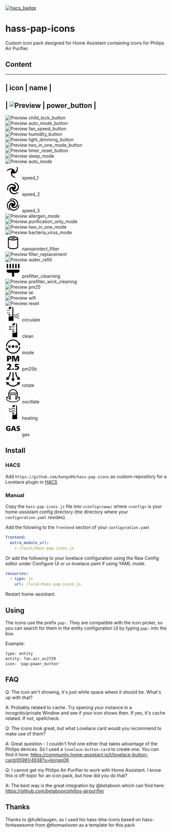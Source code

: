 [![hacs_badge](https://img.shields.io/badge/HACS-Custom-orange.svg)](https://github.com/custom-components/hacs)

# hass-pap-icons

Custom icon pack designed for Home Assistant containing icons for Philips Air Purifier.

## Content

---------------------------------------------------------
| icon                             | name               |
---------------------------------------------------------
| ![Preview](./svg/power_button.svg) | power_button |
---------------------------------------------------------

![Preview](./svg/child_lock_button.svg) child_lock_button<br />
![Preview](./svg/auto_mode_button.svg) auto_mode_button<br />
![Preview](./svg/fan_speed_button.svg) fan_speed_button<br />
![Preview](./svg/humidity_button.svg) humidity_button<br />
![Preview](./svg/light_dimming_button.svg) light_dimming_button<br />
![Preview](./svg/two_in_one_mode_button.svg) two_in_one_mode_button<br />
![Preview](./svg/timer_reset_button.svg) timer_reset_button<br />
![Preview](./svg/sleep_mode.svg) sleep_mode<br />
![Preview](./svg/auto_mode.svg) auto_mode<br />
![Preview](./svg/speed_1.svg) speed_1<br />
![Preview](./svg/speed_2.svg) speed_2<br />
![Preview](./svg/speed_3.svg) speed_3<br />
![Preview](./svg/allergen_mode.svg) allergen_mode<br />
![Preview](./svg/purification_only_mode.svg) purification_only_mode<br />
![Preview](./svg/two_in_one_mode.svg) two_in_one_mode<br />
![Preview](./svg/bacteria_virus_mode.svg) bacteria_virus_mode<br />
![Preview](./svg/nanoprotect_filter.svg) nanoprotect_filter<br />
![Preview](./svg/filter_replacement.svg) filter_replacement<br />
![Preview](./svg/water_refill.svg) water_refill<br />
![Preview](./svg/prefilter_cleaning.svg) prefilter_clearning<br />
![Preview](./svg/prefilter_wick_cleaning.svg) prefilter_wick_cleaning<br />
![Preview](./svg/pm25.svg) pm25<br />
![Preview](./svg/iai.svg) iai<br />
![Preview](./svg/wifi.svg) wifi<br />
![Preview](./svg/reset.svg) reset<br />
![Preview](./svg/circulate.svg) circulate<br />
![Preview](./svg/clean.svg) clean<br />
![Preview](./svg/mode.svg) mode<br />
![Preview](./svg/pm25b.svg) pm25b<br />
![Preview](./svg/rotate.svg) rotate<br />
![Preview](./svg/oscillate.svg) oscillate<br />
![Preview](./svg/heating.svg) heating<br />
![Preview](./svg/gas.svg) gas<br />


## Install

### HACS
Add `https://github.com/kongo09/hass-pap-icons` as custom-repository for a Lovelace plugin in [HACS](https://hacs.xyz/docs/faq/custom_repositories/)

### Manual
Copy the `hass-pap-icons.js` file into `<config>/www/` where `<config>` is your home-assistant config directory (the directory where your `configuration.yaml` resides).

Add the folowing to the `frontend` section of your `configuration.yaml`

```yaml
frontend:
  extra_module_url:
    - /local/hass-pap-icons.js
```

Or add the following to your lovelace configuration using the Raw Config editor under Configure UI or ui-lovelace.yaml if using YAML mode.

```yaml
resources:
  - type: js
    url: /local/hass-pap-icons.js
```

Restart home-assistant.

## Using
The icons use the prefix `pap:`. They are compatible with the icon picker, so you can search for them in the entity configuration UI by typing `pap:` into the box.

Example:

```
type: entity
entity: fan.air_ac2729
icon: 'pap:power_button'
```

## FAQ
Q: The icon ain't showing, it's just white space where it should be. What's up with that?

A: Probably related to cache. Try opening your instance in a incognito/private Window and see if your icon shows then. If yes, it's cache related. If not, spellcheck.

Q: The icons look great, but what Lovelace card would you recommend to make use of them?

A: Great question - I couldn't find one either that takes advantage of the Philips devices. So I used a `lovelace-button-card` to create one. You can find it here: https://community.home-assistant.io/t/lovelace-button-card/65981/4938?u=kongo09

Q: I cannot get my Philips Air Purifier to work with Home Assistant. I know this is off-topic for an icon pack, but how did you do that?

A: The best way is the great integration by @betaboon which can find here: https://github.com/betaboon/philips-airpurifier

## Thanks
Thanks to @hulkhaugen, as I used his hass-bha-icons based on hass-fontawesome from @thomasloven as a template for this pack
